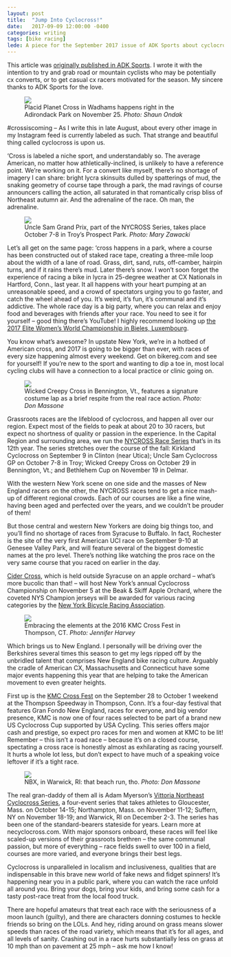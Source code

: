 ```yaml
---
layout: post
title:  "Jump Into Cyclocross!"
date:   2017-09-09 12:00:00 -0400
categories: writing
tags: [bike racing]
lede: A piece for the September 2017 issue of ADK Sports about cyclocross.
---
```


<p class="note">This article was <a href="https://www.adksports.com/2017-09-cyclocross">originally published in ADK Sports</a>. I wrote it with the intention to try and grab road or mountain cyclists who may be potentially cx converts, or to get casual cx racers motivated for the season. My sincere thanks to ADK Sports for the love.</p>

<figure class="center big">
	<img src="/assets/img/jump-into-cyclocross/1.jpg">
	<figcaption>Placid Planet Cross in Wadhams happens right in the Adirondack Park on November 25. <em>Photo: Shaun Ondak</em></figcaption>
</figure>

#crossiscoming – As I write this in late August, about every other image in my Instagram feed is currently labeled as such. That strange and beautiful thing called cyclocross is upon us.

‘Cross is labeled a niche sport, and understandably so. The average American, no matter how athletically-inclined, is unlikely to have a reference point. We’re working on it. For a convert like myself, there’s no shortage of imagery I can share: bright lycra skinsuits dulled by spatterings of mud, the snaking geometry of course tape through a park, the mad ravings of course announcers calling the action, all saturated in that romantically crisp bliss of Northeast autumn air. And the adrenaline of the race. Oh man, the adrenaline.

<figure class="left">
	<img src="/assets/img/jump-into-cyclocross/2.jpg">
	<figcaption>Uncle Sam Grand Prix, part of the NYCROSS Series, takes place October 7-8 in Troy’s Prospect Park. <em>Photo: Mary Zawacki</em></figcaption>
</figure>

Let’s all get on the same page: ‘cross happens in a park, where a course has been constructed out of staked race tape, creating a three-mile loop about the width of a lane of road. Grass, dirt, sand, ruts, off-camber, hairpin turns, and if it rains there’s mud. Later there’s snow. I won’t soon forget the experience of racing a bike in lycra in 25-degree weather at CX Nationals in Hartford, Conn., last year. It all happens with your heart pumping at an unreasonable speed, and a crowd of spectators urging you to go faster, and catch the wheel ahead of you. It’s weird, it’s fun, it’s communal and it’s addictive. The whole race day is a big party, where you can relax and enjoy food and beverages with friends after your race. You need to see it for yourself – good thing there’s YouTube! I highly recommend looking up [the 2017 Elite Women’s World Championship in Bieles, Luxembourg](https://youtu.be/H9hUiGyw_lg?t=1m28s).


You know what’s awesome? In upstate New York, we’re in a hotbed of American cross, and 2017 is going to be bigger than ever, with races of every size happening almost every weekend. Get on bikereg.com and see for yourself! If you’re new to the sport and wanting to dip a toe in, most local cycling clubs will have a connection to a local practice or clinic going on.

<figure class="right">
	<img src="/assets/img/jump-into-cyclocross/3.jpg">
	<figcaption>Wicked Creepy Cross in Bennington, Vt., features a signature costume lap as a brief respite from the real race action. <em>Photo: Don Massone</em></figcaption>
</figure>

Grassroots races are the lifeblood of cyclocross, and happen all over our region. Expect most of the fields to peak at about 20 to 30 racers, but expect no shortness of quality or passion in the experience. In the Capital Region and surrounding area, we run the [NYCROSS Race Series](http://nycross.com) that’s in its 12th year. The series stretches over the course of the fall: Kirkland Cyclocross on September 9 in Clinton (near Utica); Uncle Sam Cyclocross GP on October 7-8 in Troy; Wicked Creepy Cross on October 29 in Bennington, Vt.; and Bethlehem Cup on November 19 in Delmar.


With the western New York scene on one side and the masses of New England racers on the other, the NYCROSS races tend to get a nice mash-up of different regional crowds. Each of our courses are like a fine wine, having been aged and perfected over the years, and we couldn’t be prouder of them!

But those central and western New Yorkers are doing big things too, and you’ll find no shortage of races from Syracuse to Buffalo. In fact, Rochester is the site of the [](rochestercyclocross.com)very first American UCI race on September 9-10 at Genesee Valley Park, and will feature several of the biggest domestic names at the pro level. There’s nothing like watching the pros race on the very same course that you raced on earlier in the day.

[Cider Cross](cidercross.com), which is held outside Syracuse on an apple orchard – what’s more bucolic than that! – will host New York’s annual Cyclocross Championship on November 5 at the Beak & Skiff Apple Orchard, where the coveted NYS Champion jerseys will be awarded for various racing categories by the [New York Bicycle Racing Association](http://nysbra.com).

<figure class="left">
	<img src="/assets/img/jump-into-cyclocross/4.jpg">
	<figcaption>Embracing the elements at the 2016 KMC Cross Fest in Thompson, CT. <em>Photo: Jennifer Harvey</em></figcaption>
</figure>

Which brings us to New England. I personally will be driving over the Berkshires several times this season to get my legs ripped off by the unbridled talent that comprises New England bike racing culture. Arguably the cradle of American CX, Massachusetts and Connecticut have some major events happening this year that are helping to take the American movement to even greater heights.

First up is the [KMC Cross Fest](http://kmccrossfest.com) on the September 28 to October 1 weekend at the Thompson Speedway in Thompson, Conn. It’s a four-day festival that features Gran Fondo New England, races for everyone, and big vendor presence, KMC is now one of four races selected to be part of a brand new US Cyclocross Cup supported by USA Cycling. This series offers major cash and prestige, so expect pro races for men and women at KMC to be lit! Remember – this isn’t a road race – because it’s on a closed course, spectating a cross race is honestly almost as exhilarating as racing yourself. It hurts a whole lot less, but don’t expect to have much of a speaking voice leftover if it’s a tight race.

<figure class="right">
	<img src="/assets/img/jump-into-cyclocross/5.jpg">
	<figcaption>NBX, in Warwick, RI: that beach run, tho. <em>Photo: Don Massone</em></figcaption>
</figure>

The real gran-daddy of them all is Adam Myerson’s [Vittoria Northeast Cyclocross Series](http://necyclocross.com), a four-event series that takes athletes to Gloucester, Mass. on October 14-15; Northampton, Mass. on November 11-12; Suffern, NY on November 18-19; and Warwick, RI on December 2-3. The series has been one of the standard-bearers stateside for years. Learn more at necyclocross.com. With major sponsors onboard, these races will feel like scaled-up versions of their grassroots brethren – the same communal passion, but more of everything – race fields swell to over 100 in a field, courses are more varied, and everyone brings their best legs.

Cyclocross is unparalleled in localism and inclusiveness, qualities that are indispensable in this brave new world of fake news and fidget spinners! It’s happening near you in a public park, where you can watch the race unfold all around you. Bring your dogs, bring your kids, and bring some cash for a tasty post-race treat from the local food truck.

There are hopeful amateurs that treat each race with the seriousness of a moon launch (guilty), and there are characters donning costumes to heckle friends so bring on the LOLs. And hey, riding around on grass means slower speeds than races of the road variety, which means that it’s for all ages, and all levels of sanity. Crashing out in a race hurts substantially less on grass at 10 mph than on pavement at 25 mph – ask me how I know!